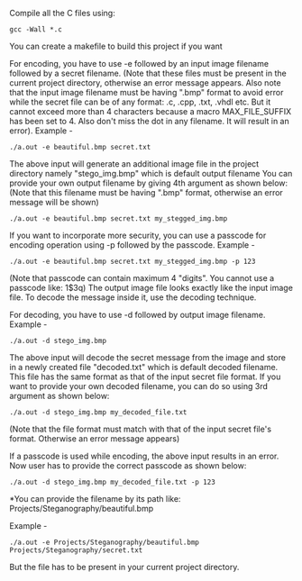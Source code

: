 Compile all the C files using:

    gcc -Wall *.c

You can create a makefile to build this project if you want

For encoding, you have to use -e followed by an input image filename followed by a secret filename.
(Note that these files must be present in the current project directory, otherwise an error message appears. Also note that the input image filename must be having ".bmp" format to avoid error while the secret file can be of any format: .c, .cpp, .txt, .vhdl etc. But  it cannot exceed more than 4 characters because a macro MAX_FILE_SUFFIX has been set to 4. Also don't miss the dot in any filename. It will result in an error). Example -

    ./a.out -e beautiful.bmp secret.txt

The above input will generate an additional image file in the project directory namely "stego_img.bmp" which is default output filename
You can provide your own output filename by giving 4th argument as shown below:
(Note that this filename must be having ".bmp" format, otherwise an error message will be shown)
    
    ./a.out -e beautiful.bmp secret.txt my_stegged_img.bmp
    
If you want to incorporate more security, you can use a passcode for encoding operation using -p followed by the passcode. Example -

    ./a.out -e beautiful.bmp secret.txt my_stegged_img.bmp -p 123

(Note that passcode can contain maximum 4 "digits". You cannot use a passcode like: 1$3q)
The output image file looks exactly like the input image file. To decode the message inside it, use the decoding technique.

For decoding, you have to use -d followed by output image filename. Example -

    ./a.out -d stego_img.bmp

The above input will decode the secret message from the image and store in a newly created file "decoded.txt" which is default decoded filename. This file has the same format as that of the input secret file format.
If you want to provide your own decoded filename, you can do so using 3rd argument as shown below:

    ./a.out -d stego_img.bmp my_decoded_file.txt

(Note that the file format must match with that of the input secret file's format. Otherwise an error message appears)
    
If a passcode is used while encoding, the above input results in an error.
Now user has to provide the correct passcode as shown below:

    ./a.out -d stego_img.bmp my_decoded_file.txt -p 123
    
*You can provide the filename by its path like: Projects/Steganography/beautiful.bmp

Example -

    ./a.out -e Projects/Steganography/beautiful.bmp Projects/Steganography/secret.txt
    
But the file has to be present in your current project directory.
